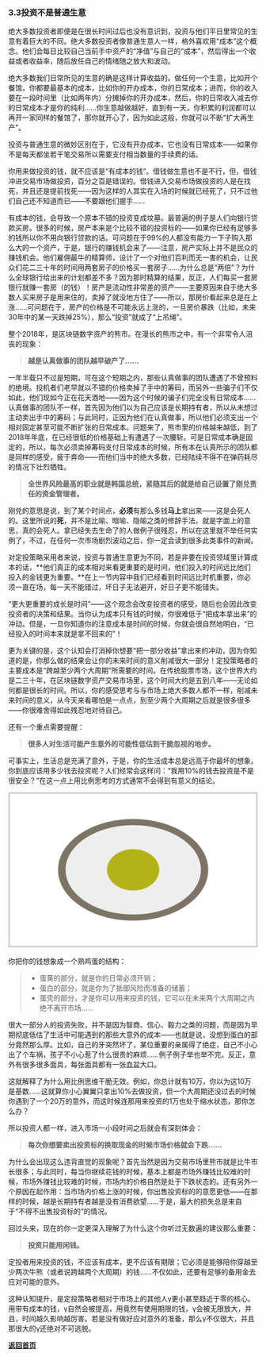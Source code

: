 ### 3.3投资不是普通生意

绝大多数投资者即便是在很长时间过后也没有意识到，投资与他们平日里常见的生意有着巨大的不同。绝大多数投资者像普通生意人一样，格外喜欢用“成本”这个概念。他们会每日比较自己当前手中资产的“净值”与自己的“成本”，然后得出一个收益或者收益率，随后放任自己的情绪随之放大和波动。

绝大多数我们日常所见的生意的确是这样计算收益的。做任何一个生意，比如开个餐馆，你都要最基本的成本，比如你的开办成本，你的日常成本；进而，你的收入要在一段时间里（比如两年内）分摊掉你的开办成本，然后，你的日常收入减去你的日常成本才是你的纯利……你生意越做越好，直到有一天，你积累的利润都可以再开一家同样的餐馆了，那你就开心了，因为如此这般，你就可以不断“扩大再生产”。

投资与普通生意的微妙区别在于，它没有开办成本，它也没有日常成本——如果你不是每天都坐若干笔交易所以需要支付相当数量的手续费的话。

你用来做投资的钱，就不应该是“有成本的钱”。借钱做生意也不是不行，但，借钱冲进交易市场做投资，百分之百是错误的。借钱进入交易市场做投资的人是在找死，并且还是提前找死——因为这样的人其实在入场的时候就已经死了，只不过他们自己还不知道而已——不要跟他们握手……

有成本的钱，会导致一个原本不错的投资变成坟墓。最普遍的例子是人们向银行贷款买房。很多的时候，房产本来是个比较不错的投资标的——如果你已经有足够多的钱所以你不用向银行贷款的话。可问题在于99%的人都没有能力一下子购入那么大的一个资产，于是，银行的赚钱机会来了——注意，房产实际上并不是民众的赚钱机会。他们雇佣最牛的精算师，设计了一个对他们百利而无一害的机会，让民众们花二三十年的时间用两套房子的价格买一套房子……为什么总是“两倍”？为什么全球银行给出来的计划都差不多？因为那时精算的结果，反正，人们每买一套房银行就赚一套房（的钱）！房产是流动性非常差的资产——主要原因来自于绝大多数人买来房子是用来住的，卖掉了就没地方住了——所以，那房价看起来总是在上涨……可问题在于，房产的价格是不可能永远上涨的，一旦房价暴跌（比如，未来30年中的某一天跌掉25%），那么“投资”就成了“上吊绳”。

整个2018年，是区块链数字资产的熊市。在漫长的熊市之中，有一个非常令人沮丧的现象：

> **越是认真做事的团队越早破产了……**

一年半载只不过是短期，可在这个短期之内，那些认真做事的团队遭遇了不曾预料的绝境。投机者们老早就以不错的价格卖掉了手中的筹码，而另外一些骗子们不仅如此，他们现如今正在花天酒地——因为这个时候的骗子们完全没有日常成本……认真做事的团队不一样，首先因为他们以为自己应该是长期持有者，所以从未想过主动卖出手中的筹码；与此同时，正因为他们在认真做事，所以他们必须支出一个相对固定甚至可能不断扩张的日常成本。问题来了，熊市里的价格越来越低，到了2018年年底，在已经很低的价格基础上有遭遇了一次腰斩。可是日常成本确是固定的，所以，每次必须卖掉筹码支付日常成本的时候，所有本在认真所示的团队都是同样的感受，疲于奔命——而他们当中的绝大多数，已经陆续不得不在弹药耗尽的情况下壮烈牺牲。

> **全世界风险最高的职业就是韩国总统，紧随其后的就是给自己设置了刚兑责任的资金管理者。**

刚兑的意思是说，到了某个时间点，**必须**有那么多钱**马上**拿出来——这是会死人的。这里所说的**死**，并不是比喻、暗喻、隐喻之类的修辞手法，就是字面上的意思，真的会死人。拿已经失去生命了的人做例子很残忍，所以在这里就不举任何实例了，不过，在任何一次市场剧烈波动之后，你一定会读到很多此类事件的新闻。

对定投策略采用者来说，投资与普通生意更为不同，若是非要在投资领域里计算成本的话，**他们真正的成本相对来看更重要的是时间，他们投入的时间远比他们投入的金钱更为重要。**在上一节内容中我们已经看到时间远比时机重要，你必须一直在场，每一天不能错过，坏日子无法避开，好日子更不能错失。

“更大更重要的成长是时间”——这个观念会改变投资者的感受，随后也会因此改变投资者的决策和结果。当你认为成本只有钱的时候，你很难低于“把成本拿出来”的冲动。但是，一旦你知道你的注意成本是时间的时候，你就会很自然地明白，“已经投入的时间本来就是拿不回来的”！

更为关键的是，这个认知会打消掉你想要“把一部分收益”拿出来的冲动，因为你知道的是，你那么做的结果会让你的未来时间的意义削减很大一部分！定投策略者的主要成本是“跨越至少两个大周期”所需要的时间。在传统股票市场，这个世界大约是二三十年，在区块链数字资产交易市场里，这个时间大约是五到八年——无论如何都是很长的时间。所以，你的感受思考与与市场上绝大多数人都不一样，削减未来时间的意义，从今天来看哪怕是一点点，到至少两个大周期之后就是很多很多——你很难舍得如此残忍地对待自己。

还有一个重点需要提醒：

> **很多人对生活可能产生意外的可能性低估到干脆忽视的地步。**

可事实上，生活总是充满了意外，于是，你的生活成本总是远高于你最坏的想象。你到底应该用多少钱去投资呢？人们经常会这样问：“我用10%的钱去投资是不是很安全？”在这一点上用比例思考的方式通常不会得到有意义的结论。

![Figure26](assets/images/Figure26.png)

你把你的钱想象成一个熟鸡蛋的结构：

> - 蛋黄的部分，就是你的日常必须开销；
> - 蛋白的部分，就是你为了抵御风险而准备的储蓄；
> - 蛋壳的部分，才是你可以用来投资的钱，它可以在未来两个大周期之内绝不离开市场……

很大一部分人的投资失败，并不是因为智商、信心、毅力之类的问题，而是因为早期彻底低估了生活中可能遇到的那些大意外的成本——也就是说，没想到蛋白的部分竟然那么厚。比如，自己的牙突然坏了，某位重要的亲属得了绝症，自己不小心出了个车祸，孩子不小心惹了什么很贵的麻烦……例子例子举也举不完。反正，意外有很多很多面具，每张面具都有一张血盆大口。

这就解释了为什么用比例思维干脆无效。例如，你总计就有10万，你以为这10万是基数……这就算你小心翼翼只拿出10%去做投资，但一个大周期还没过去的时候你遇到了一个20万的意外，而这时候连那用来投资的1万也处于缩水状态，那你怎么办？

所以投资人都一样，进入市场一小段时间之后就会有深刻体会：

> **每次你想要卖出投资标的换取现金的时候市场价格就会下跌……**

为什么会出现这么违背直觉的现象呢？首先当然是因为交易市场里熊市就是比牛市长很多；与此同时，每当你继续花钱的时候，基本上都是市场外赚钱比较难的时候，市场外赚钱比较难的时候，市场内的价格自然是处于下跌状态的。还有另外一个原因在起作用：当市场内价格上涨的时候，你出售投资标的的意愿更低——在那样的时候，越是长期持有者越是没有消费欲望……于是，最大的损失总是来自于“不得不出售投资标的”的情况。

回过头来，现在的你一定更深入理解了为什么这个你听过无数遍的建议那么重要：

> **投资只能用闲钱。**

定投者用来投资的钱，不应该有成本，更不应该有期限；它必须是能够陪你穿越至少两次牛熊（或者说跨越两个大周期）的钱……不仅如此，还要有足够的备用金去应对可能的意外。

这种认知提升，是定投策略者相对于市场上的其他人γ更小甚至趋近于零的核心。用带有成本的钱，γ自然会被提高，用竟然有使用期限的钱，γ会被无限放大，并且，时间越久影响越厉害。若是没有做好应对意外的准备，那么γ不仅很大，并且那很大的γ还绝对不可逃脱。

[**返回首页**](./index.md)
